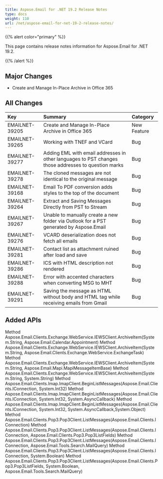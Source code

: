 ```yaml
---
title: Aspose.Email for .NET 19.2 Release Notes
type: docs
weight: 110
url: /net/aspose-email-for-net-19-2-release-notes/
---
```


{{% alert color="primary" %}} 

This page contains release notes information for Aspose.Email for .NET 19.2.

{{% /alert %}} 
## **Major Changes**
- Create and Manage In-Place Archive in Office 365
## **All Changes**


|**Key**|**Summary**|**Category**|
| :- | :- | :- |
|EMAILNET-39205|Create and Manage In-Place Archive in Office 365|New Feature|
|EMAILNET-39265|Working with TNEF and VCard|Bug|
|EMAILNET-39277|Adding EML with email addresses in other languages to PST changes those addresses to question marks|Bug|
|EMAILNET-39278|The cloned messages are not identical to the original message|Bug|
|EMAILNET-39168|Email To PDF conversion adds styles to the top of the document|Bug|
|EMAILNET-39264|Extract and Saving Messages Directly from PST to Stream|Bug|
|EMAILNET-39267|Unable to manually create a new folder via Outlook for a PST generated by Aspose.Email|Bug|
|EMAILNET-39276|VCARD deserialization does not fetch all emails|Bug|
|EMAILNET-39281|Contact list as attachment ruined after load and save|Bug|
|EMAILNET-39286|ICS with HTML description not rendered|Bug|
|EMAILNET-39288|Error with accented characters when converting MSG to MHT|Bug|
|EMAILNET-39291|Saving the message as HTML without body and HTML tag while receiving emails from Gmail|Bug|

## **Added APIs**
Method Aspose.Email.Clients.Exchange.WebService.IEWSClient.ArchiveItem(System.String, Aspose.Email.Calendar.Appointment)
Method Aspose.Email.Clients.Exchange.WebService.IEWSClient.ArchiveItem(System.String, Aspose.Email.Clients.Exchange.WebService.ExchangeTask)
Method Aspose.Email.Clients.Exchange.WebService.IEWSClient.ArchiveItem(System.String, Aspose.Email.Mapi.MapiMessageItemBase)
Method Aspose.Email.Clients.Exchange.WebService.IEWSClient.ArchiveItem(System.String, System.String)
Method Aspose.Email.Clients.Imap.ImapClient.BeginListMessages(Aspose.Email.Clients.IConnection, System.Int32)
Method Aspose.Email.Clients.Imap.ImapClient.BeginListMessages(Aspose.Email.Clients.IConnection, System.Int32, System.AsyncCallback)
Method Aspose.Email.Clients.Imap.ImapClient.BeginListMessages(Aspose.Email.Clients.IConnection, System.Int32, System.AsyncCallback,System.Object)
Method Aspose.Email.Clients.Pop3.Pop3Client.ListMessages(Aspose.Email.Clients.IConnection)
Method Aspose.Email.Clients.Pop3.Pop3Client.ListMessages(Aspose.Email.Clients.IConnection, Aspose.Email.Clients.Pop3.Pop3ListFields)
Method Aspose.Email.Clients.Pop3.Pop3Client.ListMessages(Aspose.Email.Clients.IConnection, Aspose.Email.Tools.Search.MailQuery)
Method Aspose.Email.Clients.Pop3.Pop3Client.ListMessages(Aspose.Email.Clients.IConnection, System.Boolean)
Method Aspose.Email.Clients.Pop3.Pop3Client.ListMessages(Aspose.Email.Clients.Pop3.Pop3ListFields, System.Boolean, Aspose.Email.Tools.Search.MailQuery)

